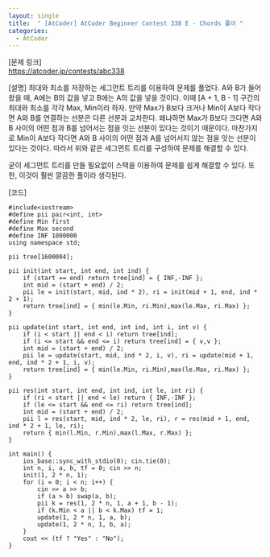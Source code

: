 ```yaml
---
layout: single
title:  " [AtCoder] AtCoder Beginner Contest 338 E - Chords 풀이 "
categories:
  - AtCoder
---
```


[문제 링크]   
<https://atcoder.jp/contests/abc338>


[설명]
최대와 최소를 저장하는 세그먼트 트리를 이용하여 문제를 풀었다.
A와 B가 들어왔을 때, A에는 B의 값을 넣고 B에는 A의 값을 넣을 것이다.
이때 [A + 1, B - 1] 구간의 최대와 최소를 각각 Max, Min이라 하자.
만약 Max가 B보다 크거나 Min이 A보다 작다면 A와 B를 연결하는 선분은 다른 선분과 교차한다.
왜냐하면 Max가 B보다 크다면 A와 B 사이의 어떤 점과 B를 넘어서는 점을 잇는 선분이 있다는 것이기 때문이다.
마찬가지로 Min이 A보다 작다면 A와 B 사이의 어떤 점과 A를 넘어서지 않는 점을 잇는 선분이 있다는 것이다.
따라서 위와 같은 세그먼트 트리를 구성하여 문제를 해결할 수 있다.

굳이 세그먼트 트리를 만들 필요없이 스택을 이용하여 문제를 쉽게 해결할 수 있다.
또한, 이것이 훨씬 깔끔한 풀이라 생각된다.

[코드]
```
#include<iostream>
#define pii pair<int, int>
#define Min first
#define Max second
#define INF 1000000
using namespace std;

pii tree[1600004];

pii init(int start, int end, int ind) {
    if (start == end) return tree[ind] = { INF,-INF };
    int mid = (start + end) / 2;
    pii le = init(start, mid, ind * 2), ri = init(mid + 1, end, ind * 2 + 1);
    return tree[ind] = { min(le.Min, ri.Min),max(le.Max, ri.Max) };
}

pii update(int start, int end, int ind, int i, int v) {
    if (i < start || end < i) return tree[ind];
    if (i <= start && end <= i) return tree[ind] = { v,v };
    int mid = (start + end) / 2;
    pii le = update(start, mid, ind * 2, i, v), ri = update(mid + 1, end, ind * 2 + 1, i, v);
    return tree[ind] = { min(le.Min, ri.Min),max(le.Max, ri.Max) };
}

pii res(int start, int end, int ind, int le, int ri) {
    if (ri < start || end < le) return { INF,-INF };
    if (le <= start && end <= ri) return tree[ind];
    int mid = (start + end) / 2;
    pii l = res(start, mid, ind * 2, le, ri), r = res(mid + 1, end, ind * 2 + 1, le, ri);
    return { min(l.Min, r.Min),max(l.Max, r.Max) };
}

int main() {
    ios_base::sync_with_stdio(0); cin.tie(0);
    int n, i, a, b, tf = 0; cin >> n;
    init(1, 2 * n, 1);
    for (i = 0; i < n; i++) {
        cin >> a >> b;
        if (a > b) swap(a, b);
        pii k = res(1, 2 * n, 1, a + 1, b - 1);
        if (k.Min < a || b < k.Max) tf = 1;
        update(1, 2 * n, 1, a, b);
        update(1, 2 * n, 1, b, a);
    }
    cout << (tf ? "Yes" : "No");
}
```
